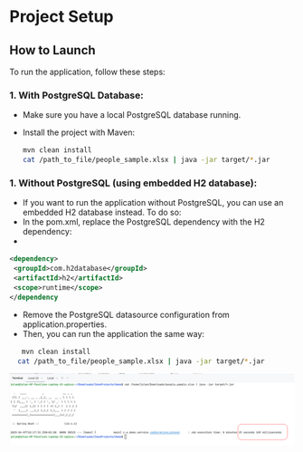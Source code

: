 # Project Setup

## How to Launch

To run the application, follow these steps:

### 1. **With PostgreSQL Database:**
- Make sure you have a local PostgreSQL database running.
- Install the project with Maven:

   ```bash
   mvn clean install
  cat /path_to_file/people_sample.xlsx | java -jar target/*.jar
  ```

### 1. **Without PostgreSQL (using embedded H2 database):**
- If you want to run the application without PostgreSQL, you can use an embedded H2 database instead. To do so:
- In the pom.xml, replace the PostgreSQL dependency with the H2 dependency:
- 
 ```xml
<dependency>
  <groupId>com.h2database</groupId>
  <artifactId>h2</artifactId>
  <scope>runtime</scope>
</dependency
``` 
- Remove the PostgreSQL datasource configuration from application.properties.
- Then, you can run the application the same way:


```bash
   mvn clean install
  cat /path_to_file/people_sample.xlsx | java -jar target/*.jar
  ```

![temps_25secondes.png](src/main/resources/temps_25secondes.png)
    

